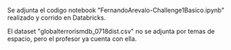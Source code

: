 Se adjunta el codigo notebook "FernandoArevalo-Challenge1Basico.ipynb" realizado y corrido en Databricks.

El dataset "globalterrorismdb_0718dist.csv" no se adjunta por temas de espacio, pero el profesor ya cuenta con ella.
